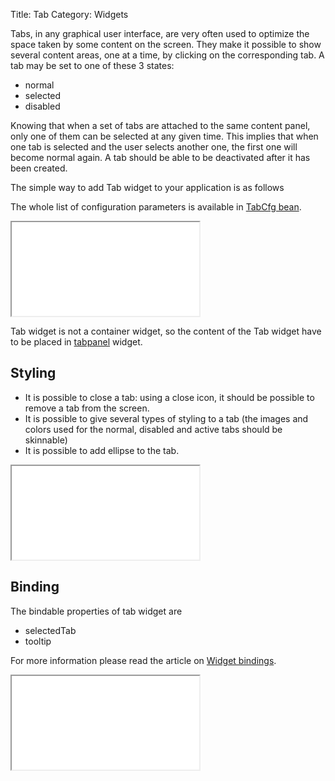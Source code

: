 Title: Tab
Category: Widgets

Tabs, in any graphical user interface, are very often used to optimize the space taken by some content on the screen.
They make it possible to show several content areas, one at a time, by clicking on the corresponding tab.
A tab may be set to one of these 3 states:

* normal
* selected
* disabled

Knowing that when a set of tabs are attached to the same content panel, only one of them can be selected at any given time.
This implies that when one tab is selected and the user selects another one, the first one will become normal again.
A tab should be able to be deactivated after it has been created.

The simple way to add Tab widget to your application is as follows

<script src='%SNIPPETS_SERVER_URL%/snippets/github.com/ariatemplates/documentation-code/snippets/widgets/tab/Snippet.tpl?tag=wgtTabSnippet1&lang=at&outdent=true'></script>

The whole list of configuration parameters is available in [TabCfg bean](http://ariatemplates.com/api/#aria.widgets.CfgBeans:TabCfg).

<iframe class='samples' src='%SNIPPETS_SERVER_URL%/samples/github.com/ariatemplates/documentation-code/samples/widgets/tab/' ></iframe>

Tab widget is not a container widget, so the content of the Tab widget have to be placed in [tabpanel](tabpanel) widget.

## Styling

* It is possible to close a tab: using a close icon, it should be possible to remove a tab from the screen.
* It is possible to give several types of styling to a tab (the images and colors used for the normal, disabled and active tabs should be skinnable)
* It is possible to add ellipse to the tab.

<script src='%SNIPPETS_SERVER_URL%/snippets/github.com/ariatemplates/documentation-code/snippets/widgets/tab/Snippet.tpl?tag=wgtTabSnippet2&lang=at&outdent=true'></script>

<iframe class='samples' src='%SNIPPETS_SERVER_URL%/samples/github.com/ariatemplates/documentation-code/samples/widgets/tab/styling/' ></iframe>

## Binding

The bindable properties of tab widget are

* selectedTab
* tooltip

<script src='%SNIPPETS_SERVER_URL%/snippets/github.com/ariatemplates/documentation-code/snippets/widgets/tab/Snippet.tpl?tag=wgtTabSnippet3&lang=at&outdent=true'></script>

For more information please read the article on [Widget bindings](widget_bindings).

<iframe class='samples' src='%SNIPPETS_SERVER_URL%/samples/github.com/ariatemplates/documentation-code/samples/widgets/tab/binding/' ></iframe>